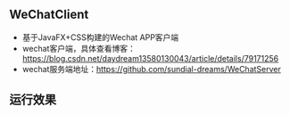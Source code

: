## WeChatClient
+ 基于JavaFX+CSS构建的Wechat APP客户端
+ wechat客户端，具体查看博客：https://blog.csdn.net/daydream13580130043/article/details/79171256
+ wechat服务端地址：https://github.com/sundial-dreams/WeChatServer
## 运行效果

